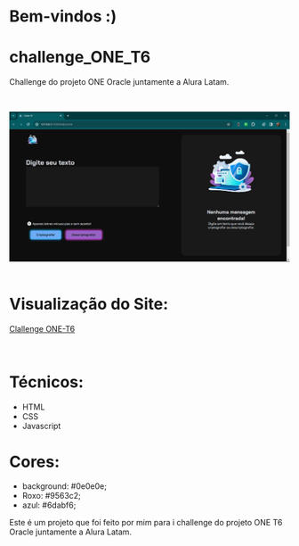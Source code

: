 # Bem-vindos :)
# challenge_ONE_T6

Challenge do projeto ONE Oracle juntamente a Alura Latam.

<br/>

![Presentation](https://github.com/IsadoraVanderlan/challenge_ONE_T6/blob/main/presentation.gif)
<br/><br/>

# Visualização do Site:
<a href="">Clallenge ONE-T6
</a>

<br/>

# Técnicos:
- HTML
- CSS
- Javascript

# Cores:
- background: #0e0e0e;
- Roxo:  #9563c2;
- azul: #6dabf6;

  
Este é um projeto que foi feito por mim para i challenge do projeto ONE T6 Oracle juntamente a Alura Latam.
